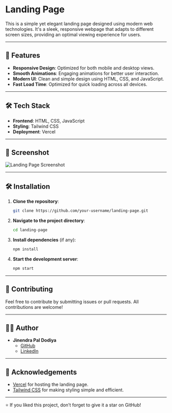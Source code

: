 
# Landing Page

This is a simple yet elegant landing page designed using modern web technologies. It's a sleek, responsive webpage that adapts to different screen sizes, providing an optimal viewing experience for users.

---

## 🚀 Features

- **Responsive Design**: Optimized for both mobile and desktop views.
- **Smooth Animations**: Engaging animations for better user interaction.
- **Modern UI**: Clean and simple design using HTML, CSS, and JavaScript.
- **Fast Load Time**: Optimized for quick loading across all devices.

---

## 🛠️ Tech Stack

- **Frontend**: HTML, CSS, JavaScript
- **Styling**: Tailwind CSS
- **Deployment**: Vercel

---

## 📸 Screenshot

![Landing Page Screenshot](https://your-image-link.com)

---

## 🛠️ Installation

1. **Clone the repository**:
   ```bash
   git clone https://github.com/your-username/landing-page.git
   ```
2. **Navigate to the project directory**:
   ```bash
   cd landing-page
   ```
3. **Install dependencies** (if any):
   ```bash
   npm install
   ```
4. **Start the development server**:
   ```bash
   npm start
   ```

---

## 🤝 Contributing

Feel free to contribute by submitting issues or pull requests. All contributions are welcome!

---


## 👨‍💻 Author

- **Jinendra Pal Dodiya**  
  - [GitHub](https://github.com/jsdodiya)
  - [LinkedIn]([https://linkedin.com/in/your-profile](https://www.linkedin.com/in/jinendra-pal-dodiya-8a7a21151/))

---

## 🙏 Acknowledgements

- [Vercel](https://vercel.com/) for hosting the landing page.
- [Tailwind CSS](https://tailwindcss.com/) for making styling simple and efficient.

---

⭐ If you liked this project, don’t forget to give it a star on GitHub!
